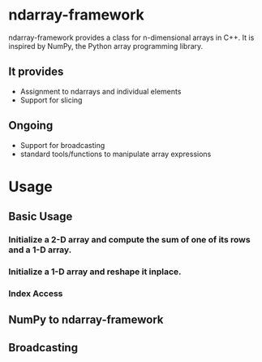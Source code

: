 # ndarray-framework
ndarray-framework provides a class for n-dimensional arrays in C++. It is inspired by NumPy, the Python array programming library.

## It provides
- Assignment to ndarrays and individual elements
- Support for slicing

## Ongoing
- Support for broadcasting
- standard tools/functions to manipulate array expressions

# Usage
## Basic Usage
### Initialize a 2-D array and compute the sum of one of its rows and a 1-D array.
### Initialize a 1-D array and reshape it inplace.
### Index Access
## NumPy to ndarray-framework
## Broadcasting
